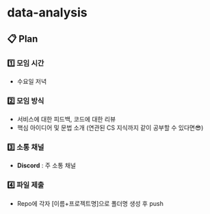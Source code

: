 # data-analysis


##  📋 Plan

### 1️⃣ 모임 시간

- 수요일 저녁



### 2️⃣ 모임 방식

- 서비스에 대한 피드백, 코드에 대한 리뷰
- 핵심 아이디어 및 문법 소개 (연관된 CS 지식까지 같이 공부할 수 있다면😎)



### 3️⃣ 소통 채널

- **Discord** : 주 소통 채널


### 4️⃣ 파일 제출

- Repo에 각자 [이름+프로젝트명]으로 폴더명 생성 후 push
